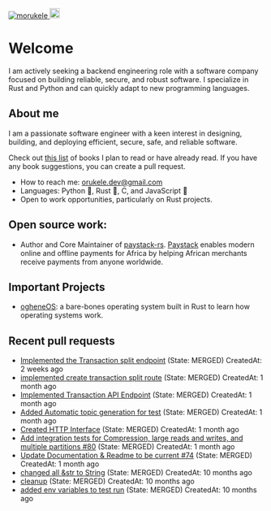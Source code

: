 <p align="left">
  <a href="https://github.com/morukele/morukele/">
    <img src="https://komarev.com/ghpvc/?username=morukele" alt="morukele" />
  </a>
  <a href="https://github.com/junkurihara">
    <img height="20" src="https://img.shields.io/github/followers/morukele?label=follow&logo=github&style=flat" />
  </a>
</p>

# Welcome
I am actively seeking a backend engineering role with a software company focused on building reliable, secure, and robust software. I specialize in Rust and Python and can quickly adapt to new programming languages.

## About me
I am a passionate software engineer with a keen interest in designing, building, and deploying efficient, secure, safe, and reliable software.

Check out [this list](https://github.com/morukele/Books) of books I plan to read or have already read. If you have any book suggestions, you can create a pull request.

- How to reach me: orukele.dev@gmail.com
- Languages: Python 🐍, Rust 🦀, C, and JavaScript 📜
- Open to work opportunities, particularly on Rust projects.

## Open source work:
- Author and Core Maintainer of [paystack-rs](https://github.com/morukele/paystack-rs). [Paystack](https://paystack.com) enables modern online and offline payments for Africa by helping African merchants receive payments from anyone worldwide.

## Important Projects
- [ogheneOS](https://github.com/morukele/ogheneOS): a bare-bones operating system built in Rust to learn how operating systems work.


## Recent pull requests

- [Implemented the Transaction split endpoint](https://github.com/morukele/paystack-rs/pull/44) (State: MERGED) CreatedAt: 2 weeks ago
- [implemented create transaction split route](https://github.com/morukele/paystack-rs/pull/43) (State: MERGED) CreatedAt: 1 month ago
- [Implemented Transaction API Endpoint](https://github.com/morukele/paystack-rs/pull/42) (State: MERGED) CreatedAt: 1 month ago
- [Added Automatic topic generation for test](https://github.com/CallistoLabsNYC/samsa/pull/90) (State: MERGED) CreatedAt: 1 month ago
- [Created HTTP Interface](https://github.com/morukele/paystack-rs/pull/41) (State: MERGED) CreatedAt: 1 month ago
- [Add integration tests for Compression, large reads and writes, and multiple partitions #80](https://github.com/CallistoLabsNYC/samsa/pull/84) (State: MERGED) CreatedAt: 1 month ago
- [Update Documentation &amp; Readme to be current #74](https://github.com/CallistoLabsNYC/samsa/pull/78) (State: MERGED) CreatedAt: 1 month ago
- [changed all &amp;str to String](https://github.com/morukele/paystack-rs/pull/33) (State: MERGED) CreatedAt: 10 months ago
- [cleanup](https://github.com/morukele/paystack-rs/pull/32) (State: MERGED) CreatedAt: 10 months ago
- [added env variables to test run](https://github.com/morukele/paystack-rs/pull/31) (State: MERGED) CreatedAt: 10 months ago